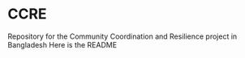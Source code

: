 # CCRE
Repository for the Community Coordination and Resilience project in Bangladesh
  Here is the README
  
